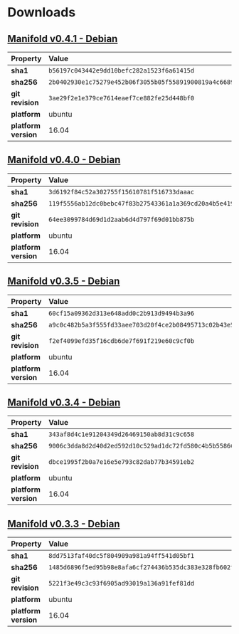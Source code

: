 # Downloads

## [Manifold v0.4.1 - Debian](https://storage.googleapis.com/manifold-dist/debian/manifold_0.4.1-1_amd64.deb)

| Property              | Value                                                             |
|:----------------------|:------------------------------------------------------------------|
| **sha1**              | `b56197c043442e9dd10befc282a1523f6a61415d`                        |
| **sha256**            | `2b0402930e1c75279e452b06f3055b05f55891900819a4c66893033dfd91882c`|
| **git revision**      | `3ae29f2e1e379ce7614eaef7ce882fe25d448bf0`                        |
| **platform**          | ubuntu                                                            |
| **platform version**  | 16.04    

## [Manifold v0.4.0 - Debian](https://storage.googleapis.com/manifold-dist/debian/manifold_0.4.0-1_amd64.deb)

| Property              | Value                                                             |
|:----------------------|:------------------------------------------------------------------|
| **sha1**              | `3d6192f84c52a302755f15610781f516733daaac`                        |
| **sha256**            | `119f5556ab12dc0bebc47f83b27543361a1a369cd20a4b5e4199f42a451d8e8c`|
| **git revision**      | `64ee3099784d69d1d2aab6d4d797f69d01bb875b`                        |
| **platform**          | ubuntu                                                            |
| **platform version**  | 16.04    

## [Manifold v0.3.5 - Debian](https://storage.googleapis.com/manifold-dist/debian/manifold_0.3.5-1_amd64.deb)

| Property              | Value                                                             |
|:----------------------|:------------------------------------------------------------------|
| **sha1**              | `60cf15a09362d313e648add0c2b913d9494b3a96`                        |
| **sha256**            | `a9c0c482b5a3f555fd33aee703d20f4ce2b08495713c02b43e5de4dcb7b3e1ea`|
| **git revision**      | `f2ef4099efd35f16cdb6de7f691f219e60c9cf0b`                        |
| **platform**          | ubuntu                                                            |
| **platform version**  | 16.04     

## [Manifold v0.3.4 - Debian](https://storage.googleapis.com/manifold-dist/debian/manifold_0.3.4-1_amd64.deb)

| Property              | Value                                                             |
|:----------------------|:------------------------------------------------------------------|
| **sha1**              | `343af8d4c1e91204349d26469150ab8d31c9c658`                        |
| **sha256**            | `9006c3dda8d2d40d2ed592d10c529ad1dc72fd580c4b5b558665f15e99170c4e`|
| **git revision**      | `dbce1995f2b0a7e16e5e793c82dab77b34591eb2`                        |
| **platform**          | ubuntu                                                            |
| **platform version**  | 16.04                                                             |

## [Manifold v0.3.3 - Debian](https://storage.googleapis.com/manifold-dist/debian/manifold_0.3.3-1_amd64.deb)

| Property              | Value                                                             |
|:----------------------|:------------------------------------------------------------------|
| **sha1**              | `8dd7513faf40dc5f804909a981a94ff541d05bf1`                        |
| **sha256**            | `1485d6896f5ed95b98e8afa6cf274436b535dc383e328fb602fbad6ff32b9a16`|
| **git revision**      | `5221f3e49c3c93f6905ad93019a136a91fef81dd`                        |
| **platform**          | ubuntu                                                            |
| **platform version**  | 16.04                                                             |